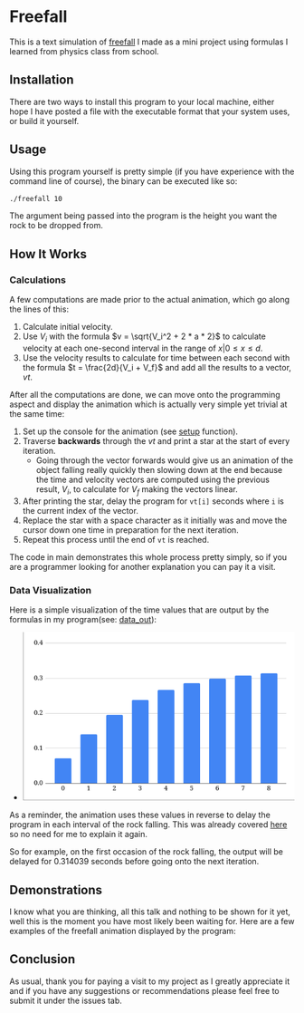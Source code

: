 # Freefall 


This is a text simulation of [freefall](https://en.wikipedia.org/wiki/Free_fall) I made as a mini project using formulas I learned from physics class from school.


## Installation


There are two ways to install this program to your local machine, either hope I have posted a file with the executable format that your system uses, or build it yourself.


## Usage


Using this program yourself is pretty simple (if you have experience with the command line of course), the binary can be executed like so:


```bash
./freefall 10
```


The argument being passed into the program is the height you want the rock to be dropped from. 


## How It Works


### Calculations


A few computations are made prior to the actual animation, which go along the lines of this:


1. Calculate initial velocity.
2. Use $V_i$ with the formula $v = \sqrt{V_i^2 + 2 * a * 2}$ to calculate velocity at each one-second interval in the range of ${x | 0 \le x \le d}$.
3. Use the velocity results to calculate for time between each second with the formula $t = \frac{2d}{V_i + V_f}$ and add all the results to a vector, $vt$.


After all the computations are done, we can move onto the programming aspect and display the animation which is actually very simple yet trivial at the same time:


1. Set up the console for the animation (see [setup](https://github.com/floington500/Freefall/blob/b6c49bed98d9e5c3834ae1e729cb0ba2b63012fd/src/main.cpp#L12) function).
2. Traverse **backwards** through the $vt$ and print a star at the start of every iteration.
   - Going through the vector forwards would give us an animation of the object falling really quickly then slowing down at the end because the time and velocity vectors are computed using the previous result, $V_i$, to calculate for $V_f$ making the vectors linear.
3. After printing the star, delay the program for `vt[i]` seconds where `i` is the current index of the vector.
4. Replace the star with a space character as it initially was and move the cursor down one time in preparation for the next iteration.
5. Repeat this process until the end of `vt` is reached.


The code in main demonstrates this whole process pretty simply, so if you are a programmer looking for another explanation you can pay it a visit.


### Data Visualization


Here is a simple visualization of the time values that are output by the formulas in my program(see: [data_out](src/data_out.cc)): 


- ![](images/data.png) 


As a reminder, the animation uses these values in reverse to delay the program in each interval of the rock falling. This was already covered [here](https://github.com/floington500/Freefall/blob/master/README.md?plain=1#L35) so no need for me to explain it again.


So for example, on the first occasion of the rock falling, the output will be delayed for 0.314039 seconds before going onto the next iteration.


## Demonstrations


I know what you are thinking, all this talk and nothing to be shown for it yet, well this is the moment you have most likely been waiting for. Here are a few examples of the freefall animation displayed by the program: 





## Conclusion


As usual, thank you for paying a visit to my project as I greatly appreciate it and if you have any suggestions or recommendations please feel free to submit it under the issues tab.